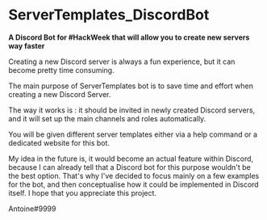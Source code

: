 # ServerTemplates_DiscordBot
**A Discord Bot for #HackWeek that will allow you to create new servers way faster**

Creating a new Discord server is always a fun experience, but it can become pretty time consuming.

The main purpose of ServerTemplates bot is to save time and effort when creating a new Discord Server.

The way it works is : it should be invited in newly created Discord servers, and it will set up the main channels and roles automatically.

You will be given different server templates either via a help command or a dedicated website for this bot.

My idea in the future is, it would become an actual feature within Discord, because I can already tell that a Discord bot for this purpose wouldn't be the best option.
That's why I've decided to focus mainly on a few examples for the bot, and then conceptualise how it could be implemented in Discord itself.
I hope that you appreciate this project.

Antoine#9999

